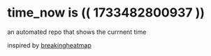 # time_now is (( 1733482800937 ))

an automated repo that shows the currnent time

inspired by [breakingheatmap](https://github.com/breakingheatmap/breakingheatmap)